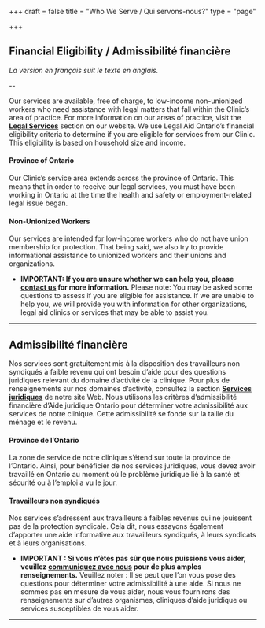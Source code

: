 +++
draft = false
title = "Who We Serve / Qui servons-nous?"
type = "page"

+++
## Financial Eligibility / Admissibilité financière

_La version en français suit le texte en anglais._

--

Our services are available, free of charge, to low-income non-unionized workers who need assistance with legal matters that fall within the Clinic’s area of practice. For more information on our areas of practice, visit the [**Legal Services**](/features/legal-services/) section on our website. We use Legal Aid Ontario’s financial eligibility criteria to determine if you are eligible for services from our Clinic. This eligibility is based on household size and income.
  
  
  #### Province of Ontario

  Our Clinic’s service area extends across the province of Ontario. This means that in order to receive our legal services, you must have been working in Ontario at the time the health and safety or employment-related legal issue began.
  
  
#### Non-Unionized Workers

Our services are intended for low-income workers who do not have union membership for protection. That being said, we also try to provide informational assistance to unionized workers and their unions and organizations.
  
  
* **IMPORTANT: If you are unsure whether we can help you, please [contact us](/menu/contact/) for more information.** Please note: You may be asked some questions to assess if you are eligible for assistance. If we are unable to help you, we will provide you with information for other organizations, legal aid clinics or services that may be able to assist you.

* * *

## Admissibilité financière

Nos services sont gratuitement mis à la disposition des travailleurs non syndiqués à faible revenu qui ont besoin d’aide pour des questions juridiques relevant du domaine d’activité de la clinique. Pour plus de renseignements sur nos domaines d’activité, consultez la section [**Services juridiques**](/features/legal-services/) de notre site Web. Nous utilisons les critères d’admissibilité financière d’Aide juridique Ontario pour déterminer votre admissibilité aux services de notre clinique. Cette admissibilité se fonde sur la taille du ménage et le revenu.  


#### Province de l’Ontario

La zone de service de notre clinique s’étend sur toute la province de l’Ontario. Ainsi, pour bénéficier de nos services juridiques, vous devez avoir travaillé en Ontario au moment où le problème juridique lié à la santé et sécurité ou à l’emploi a vu le jour.


#### Travailleurs non syndiqués

Nos services s’adressent aux travailleurs à faibles revenus qui ne jouissent pas de la protection syndicale. Cela dit, nous essayons également d’apporter une aide informative aux travailleurs syndiqués, à leurs syndicats et à leurs organisations.  

* **IMPORTANT : Si vous n’êtes pas sûr que nous puissions vous aider, veuillez [**communiquez avec nous**](/menu/contact/) pour de plus amples renseignements.** Veuillez noter : Il se peut que l’on vous pose des questions pour déterminer votre admissibilité à une aide. Si nous ne sommes pas en mesure de vous aider, nous vous fournirons des renseignements sur d’autres organismes, cliniques d’aide juridique ou services susceptibles de vous aider.

* * *
